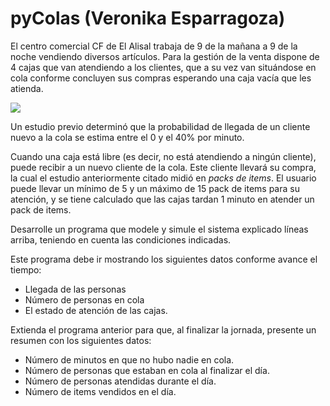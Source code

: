 # pyColas (Veronika Esparragoza)

El centro comercial CF de El Alisal trabaja de 9 de la mañana a 9 de la noche vendiendo diversos artículos. Para la gestión de la venta dispone de 4 cajas que van atendiendo a los clientes, que a su vez van situándose en cola conforme concluyen sus compras esperando una caja vacía que les atienda.

<kbd>![](https://github.com/mmasias/idsw2/blob/main/images/colas.png)</kbd>

Un estudio previo determinó que la probabilidad de llegada de un cliente nuevo a la cola se estima entre el 0 y el 40% por minuto.

Cuando una caja está libre (es decir, no está atendiendo a ningún cliente), puede recibir a un nuevo cliente de la cola. Este cliente llevará su compra, la cual el estudio anteriormente citado midió en *packs de items*. El usuario puede llevar un mínimo de 5 y un máximo de 15 pack de items para su atención, y se tiene calculado que las cajas tardan 1 minuto en atender un pack de items.

Desarrolle un programa que modele y simule el sistema explicado líneas arriba, teniendo en cuenta las condiciones indicadas.

Este programa debe ir mostrando los siguientes datos conforme avance el tiempo:

* Llegada de las personas
* Número de personas en cola
* El estado de atención de las cajas.

Extienda el programa anterior para que, al finalizar la jornada, presente un resumen con los siguientes datos:

* Número de minutos en que no hubo nadie en cola.
* Número de personas que estaban en cola al finalizar el día.
* Número de personas atendidas durante el día.
* Número de items vendidos en el día.
